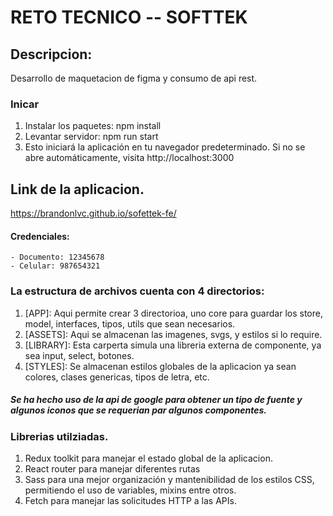 # RETO TECNICO -- SOFTTEK

## Descripcion:

Desarrollo de maquetacion de figma y consumo de api rest.

### Inicar

1.  Instalar los paquetes: npm install
2.  Levantar servidor: npm run start
3.  Esto iniciará la aplicación en tu navegador predeterminado. Si no se abre automáticamente, visita http://localhost:3000

## Link de la aplicacion.

https://brandonlvc.github.io/sofettek-fe/

#### Credenciales:

    - Documento: 12345678
    - Celular: 987654321

### La estructura de archivos cuenta con 4 directorios:

1.  [APP]: Aqui permite crear 3 directorioa, uno core para guardar los store, model, interfaces, tipos, utils que sean necesarios.
2.  [ASSETS]: Aqui se almacenan las imagenes, svgs, y estilos si lo require.
3.  [LIBRARY]: Esta carperta simula una libreria externa de componente, ya sea input, select, botones.
4.  [STYLES]: Se almacenan estilos globales de la aplicacion ya sean colores, clases genericas, tipos de letra, etc.

##### Se ha hecho uso de la api de google para obtener un tipo de fuente y algunos iconos que se requerian par algunos componentes.

### Librerias utilziadas.

1. Redux toolkit para manejar el estado global de la aplicacion.
2. React router para manejar diferentes rutas
3. Sass para una mejor organización y mantenibilidad de los estilos CSS, permitiendo el uso de variables, mixins entre otros.
4. Fetch para manejar las solicitudes HTTP a las APIs.


